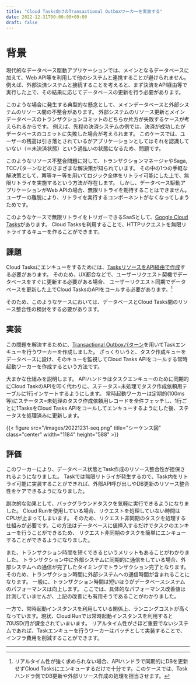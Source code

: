```yaml
---
title: "Cloud Tasks向けのTransactional Outboxワーカーを実装する"
date: 2022-12-31T00:00:00+09:00
draft: false
---
```


# 背景

現代的なデータベース駆動アプリケーションでは、メインとなるデータベースに加えて、Web API等を利用して他のシステムと連携することが避けられません。
例えば、外部決済システムと接続することを考えると、まず決済をAPI経由等で実行した上で、その結果に応じてデータベースの更新を行う必要があります。

このような場合に発生する典型的な懸念として、メインデータベースと外部システムのリソース間の不整合があります。 
外部システムのリソース更新とメインデータベースのトランザクションコミットのどちらか片方が失敗するケースが考えられるからです。
例えば、先程の決済システムの例では、決済が成功したがデータベースのコミットに失敗した場合が考えられます。
このケースでは、ユーザーの残高は引き落とされているがアプリケーションとしてはそれを認識していない（＝未決済状態）という過払いの状態になるため、問題です。

このようなリソース不整合問題に対して、トランザクションマネージャやSaga, TCCパターンなどのさまざまな解決策が知られています。
その中の1つの手軽な解決策として、冪等キー等を用いてロジック全体をリトライ可能にした上で、無限リトライを実施するという方法が存在します。
しかし、データベース駆動アプリケーションがWeb APIの場合、無限リトライを期待することはできません。ユーザーの離脱により、リトライを実行するコンポーネントがなくなってしまうためです。

このようなケースで無限リトライをトリガーできるSaaSとして、[Google Cloud Tasks](https://cloud.google.com/tasks?hl=ja)があります。
Cloud Tasksを利用することで、HTTPリクエストを無限リトライするキューを作ることができます。

## 課題

Cloud Tasksにエンキューをするためには、[TasksリソースをAPI経由で作成](https://cloud.google.com/tasks/docs/reference/rest/v2beta3/projects.locations.queues.tasks/create)する必要があります。
そのため、UX都合などで、ユーザーリクエスト契機でデータベースをすぐに更新する必要がある場合、
ユーザーリクエスト同期でデータベースを更新した上でCloud TasksのAPIをコールする必要があります。[^note_background]

そのため、このようなケースにおいては、データベースとCloud Tasks間のリソース整合性の検討をする必要があります。

## 実装

この問題を解決するために、[Transactional Outboxパターン](https://microservices.io/patterns/data/transactional-outbox.html)を用いてTaskエンキューを行うワーカーを作成しました。
ざっくりいうと、タスク作成キューをデータベースに設け、そのキューを監視してCloud Tasks APIをコールする常時起動ワーカーを作成するという方法です。

大まかな仕組みを説明します。
APIハンドラはタスクエンキューのために同期的にCloud TaskのAPIを叩く代わりに、ステータス=未処理でタスク作成依頼用テーブルに1行インサートするようにします。
常時起動ワーカーは定期的(100ms等)にステータス=未処理のタスク作成依頼用レコードを全件フェッチし、1行ごとに1TasksをCloud Tasks APIをコールしてエンキューするようにした後、ステータスを処理済みに更新します。

{{< figure src="/images/20221231-seq.png" title="シーケンス図" class="center" width="1184" height="588" >}}




## 評価
このワーカーにより、データベース状態とTask作成のリソース整合性が担保されるようになりました。 
Taskでは無限リトライが発生するので、Task内をリトライ可能に実装することができれば、外部API呼び出しやDB更新のリソース整合性をケアできるようになりました。

副次的な効果として、バックグラウンドタスクを気軽に実行できるようになりました。
Cloud Runを使用している場合、リクエストを処理していない時間はCPUが止まってしまいます。
そのため、リクエスト非同期のタスクを処理する仕組みが必要です。この方法はデータベースに値挿入するだけでタスクのエンキューを行うことができるため、
リクエスト非同期のタスクを簡単にエンキューすることができるようになりました。

また、トランザクション時間を短くできるというメリットもあることがわかりました。
トランザクション中に外部システムに同期的に通信をしている場合、外部システムへの通信が完了したタイミングでトランザクション完了となります。
そのため、トランザクション時間に外部システムへの通信時間が含まれることになります。
一般に、トランザクション時間は短いほうがデータベースシステムのパフォーマンスは向上します。
ここでは、具体的なパフォーマンス改善値は計測していませんが、上記の改善にも有用そうであることがわかりました。

一方で、常時起動インスタンスを利用している関係上、ランニングコストが高くなっています。現状、Cloud Runでは常時起動インスタンスを利用すると70USD/月が課金されていまいます。
リアルタイム性がさほど重要でないシステムであれば、Taskエンキューを行うワーカーはバッチとして実装することで、インフラ費用を削減することができます。

---

[^note_background]: リアルタイム性が強く求められない場合、APIハンドラで同期的にDBを更新せずCloud Tasksにエンキューするだけで十分です。このケースでは、Taskハンドラ側でDB更新や外部リソース作成の処理を担当させます。